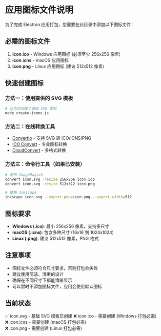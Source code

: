 # 应用图标文件说明

为了完成 Electron 应用打包，您需要在此目录中添加以下图标文件：

## 必需的图标文件

1. **icon.ico** - Windows 应用图标 (必须至少 256x256 像素)
2. **icon.icns** - macOS 应用图标
3. **icon.png** - Linux 应用图标 (建议 512x512 像素)

## 快速创建图标

### 方法一：使用提供的 SVG 模板
```bash
# 已为您创建了基础 SVG 图标
node create-icons.js
```

### 方法二：在线转换工具
- [Convertio](https://convertio.co/) - 支持 SVG 转 ICO/ICNS/PNG
- [ICO Convert](https://icoconvert.com/) - 专业图标转换
- [CloudConvert](https://cloudconvert.com/) - 多格式转换

### 方法三：命令行工具（如果已安装）
```bash
# 使用 ImageMagick
convert icon.svg -resize 256x256 icon.ico
convert icon.svg -resize 512x512 icon.png

# 使用 Inkscape
inkscape icon.svg --export-png=icon.png --export-width=512
```

## 图标要求

- **Windows (.ico)**: 最小 256x256 像素，支持多尺寸
- **macOS (.icns)**: 包含多种尺寸 (16x16 到 1024x1024)
- **Linux (.png)**: 建议 512x512 像素，PNG 格式

## 注意事项

- 图标文件必须符合尺寸要求，否则打包会失败
- 建议使用简洁、清晰的设计
- 确保在不同尺寸下都能清晰显示
- 可以暂时不添加图标文件，应用会使用默认图标

## 当前状态

✅ icon.svg - 基础 SVG 模板已创建
❌ icon.ico - 需要创建 (Windows 打包必需)
❌ icon.icns - 需要创建 (macOS 打包必需)  
❌ icon.png - 需要创建 (Linux 打包必需)
